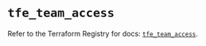 # `tfe_team_access`

Refer to the Terraform Registry for docs: [`tfe_team_access`](https://registry.terraform.io/providers/hashicorp/tfe/0.55.0/docs/resources/team_access).
